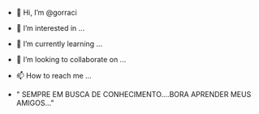- 👋 Hi, I’m @gorraci
- 👀 I’m interested in ...
- 🌱 I’m currently learning ...
- 💞️ I’m looking to collaborate on ...
- 📫 How to reach me ...

- 
  " SEMPRE EM BUSCA DE CONHECIMENTO....BORA APRENDER MEUS AMIGOS..."

<!---
gorraci/gorraci is a ✨ special ✨ repository because its `README.md` (this file) appears on your GitHub profile.
You can click the Preview link to take a look at your changes.
--->
